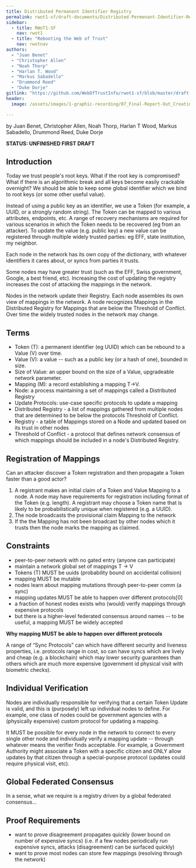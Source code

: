 ```yaml
---
title: Distributed Permanent Identifier Registry
permalink: rwot1-sf/draft-documents/Distributed-Permenant-Identifier-Registry/
sidebar:
  - title: RWoT1-SF
    nav: rwot1
  - title: "Rebooting the Web of Trust"
    nav: rwotnav
authors:
  - "Juan Benet"
  - "Christopher Allen"
  - "Noah Thorp"
  - "Harlan T. Wood"
  - "Markus Sabadello"
  - "Drummond Reed"
  - "Duke Dorje"
gitlink: "https://github.com/WebOfTrustInfo/rwot1-sf/blob/master/draft-documents/Distributed-Permanent-Identifier-Registry.md"
header:
  image: /assets/images/1-graphic-recording/07_Final-Report-Out_Creating-Distrib-Registry.jpg

---
```


by Juan Benet, Christopher Allen, Noah Thorp, Harlan T Wood, Markus Sabadello, Drummond Reed, Duke Dorje

**STATUS: UNFINISHED FIRST DRAFT**

## Introduction

Today we trust people's root keys.  What if the root key is compromised? What if there is an algorithmic break and all keys become easily crackable overnight? We should be able to keep some global identifier which we bind to root keys (or some other useful value).

Instead of using a public key as an identifier, we use a Token (for example, a UUID, or a strongly random string).  The Token can be mapped to various attributes, endpoints, etc.  A range of recovery mechanisms are required for various scenarios in which the Token needs to be recovered (eg from an attacker). To update the value (e.g. public key) a new value can be registered through multiple widely trusted parties: eg EFF, state institution, my neighbor.

Each node in the network has its own copy of the dictionary, with whatever identifiers it cares about, or syncs from parties it trusts.

Some nodes may have greater trust (such as the EFF, Swiss government, Google, a best friend, etc). Increasing the cost of updating the registry increases the cost of attacking the mappings in the network.
 
Nodes in the network update their Registry. Each node assembles its own view of mappings in the network. A node recognizes Mappings in the Distributed Registry for Mappings that are below the Threshold of Conflict. Over time the widely trusted nodes in the network may change. 

## Terms

- Token (T): a permanent identifier (eg UUID) which can be rebound to a Value (V) over time.
- Value (V): a value -- such as a public key (or a hash of one), bounded in size.
- Size of Value: an upper bound on the size of a Value, upgradeable network parameter.
- Mapping (M): a record establishing a mapping T->V.
- Node: a process maintaining a set of mappings called a Distributed Registry
- Update Protocols: use-case specific protocols to update a mapping
- Distributed Registry - a list of mappings gathered from multiple nodes that are determined to be below the protocols Threshold of Conflict. 
- Registry - a table of Mappings stored on a Node and updated based on its trust in other nodes
- Threshold of Conflict - a protocol that defines network consensus of which mappings should be included in a node's Distributed Registry.

## Registration of Mappings

Can an attacker discover a Token registration and then propagate a Token faster than a good actor?

1. A registrant makes an initial claim of a Token and Value Mapping to a node. A node may have requirements for registration including format of the Token (e.g. length). A registrant may choose a Token name that is likely to be probabilistically unique when registered (e.g. a UUID).
1. The node broadcasts the provisional claim Mapping to the network
1. If the the Mapping has not been broadcast by other nodes which it trusts then the node marks the mapping as claimed.

## Constraints

- peer-to-peer network with no gated entry (anyone can participate)
- maintain a network global set of mappings T -> V
- Tokens (T) MUST be uuids (probability bound on accidental collision)
- mapping MUST be mutable
- nodes learn about mapping mutations through peer-to-peer comm (a sync)
- mapping updates MUST be able to happen over different protocols[0]
- a fraction of honest nodes exists who (would) verify mappings through expensive protocols
- but there is a higher-level federated consensus around names -- to be useful, a mapping MUST be widely accepted

**Why mapping MUST be able to happen over different protocols**

A range of “Sync Protocols” can which have different security and liveness properties, i.e. protocols range in cost, so can have syncs which are lively and cheap (e.g. a blockchain) which may lower security guarantees than others which are much more expensive (government id physical visit with biometric checks).

## Individual Verification

Nodes are individually responsible for verifying that a certain Token Update is valid, and this is (purposely) left up individual nodes to define. For example, one class of nodes could be government agencies with a (physically expensive) custom protocol for updating a mapping. 

It MUST be possible for every node in the network to connect to every single other node and individually verify a mapping update -- through whatever means the verifier finds acceptable. For example, a Government Authority might associate a Token with a specific citizen and ONLY allow updates by that citizen through a special-purpose protocol (updates could require physical visit, etc).

## Global Federated Consensus

In a sense, what we require is a registry driven by a global federated consensus...

## Proof Requirements

- want to prove disagreement propagates quickly (lower bound on number of expensive syncs) 
  (i.e. if a few nodes periodically run expensive syncs, attacks (disagreement) can be surfaced quickly)
- want to prove most nodes can store few mappings (resolving through the network)
